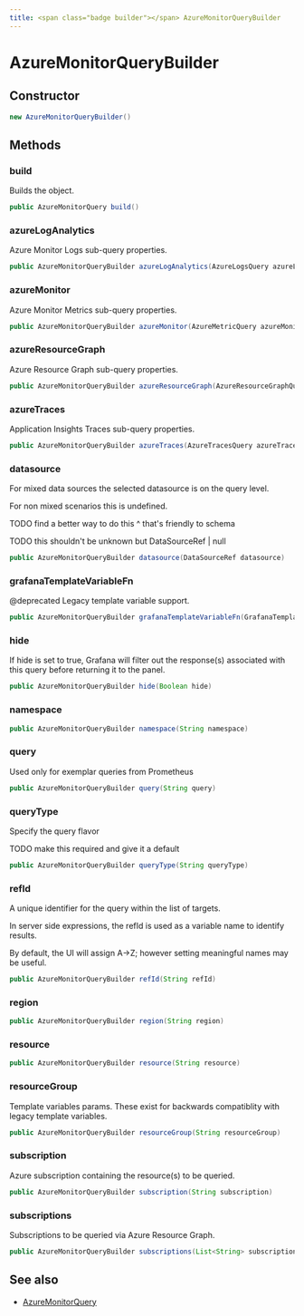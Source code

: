 ```yaml
---
title: <span class="badge builder"></span> AzureMonitorQueryBuilder
---
```

# <span class="badge builder"></span> AzureMonitorQueryBuilder

## Constructor

```java
new AzureMonitorQueryBuilder()
```
## Methods

### <span class="badge object-method"></span> build

Builds the object.

```java
public AzureMonitorQuery build()
```

### <span class="badge object-method"></span> azureLogAnalytics

Azure Monitor Logs sub-query properties.

```java
public AzureMonitorQueryBuilder azureLogAnalytics(AzureLogsQuery azureLogAnalytics)
```

### <span class="badge object-method"></span> azureMonitor

Azure Monitor Metrics sub-query properties.

```java
public AzureMonitorQueryBuilder azureMonitor(AzureMetricQuery azureMonitor)
```

### <span class="badge object-method"></span> azureResourceGraph

Azure Resource Graph sub-query properties.

```java
public AzureMonitorQueryBuilder azureResourceGraph(AzureResourceGraphQuery azureResourceGraph)
```

### <span class="badge object-method"></span> azureTraces

Application Insights Traces sub-query properties.

```java
public AzureMonitorQueryBuilder azureTraces(AzureTracesQuery azureTraces)
```

### <span class="badge object-method"></span> datasource

For mixed data sources the selected datasource is on the query level.

For non mixed scenarios this is undefined.

TODO find a better way to do this ^ that's friendly to schema

TODO this shouldn't be unknown but DataSourceRef | null

```java
public AzureMonitorQueryBuilder datasource(DataSourceRef datasource)
```

### <span class="badge object-method"></span> grafanaTemplateVariableFn

@deprecated Legacy template variable support.

```java
public AzureMonitorQueryBuilder grafanaTemplateVariableFn(GrafanaTemplateVariableQuery grafanaTemplateVariableFn)
```

### <span class="badge object-method"></span> hide

If hide is set to true, Grafana will filter out the response(s) associated with this query before returning it to the panel.

```java
public AzureMonitorQueryBuilder hide(Boolean hide)
```

### <span class="badge object-method"></span> namespace

```java
public AzureMonitorQueryBuilder namespace(String namespace)
```

### <span class="badge object-method"></span> query

Used only for exemplar queries from Prometheus

```java
public AzureMonitorQueryBuilder query(String query)
```

### <span class="badge object-method"></span> queryType

Specify the query flavor

TODO make this required and give it a default

```java
public AzureMonitorQueryBuilder queryType(String queryType)
```

### <span class="badge object-method"></span> refId

A unique identifier for the query within the list of targets.

In server side expressions, the refId is used as a variable name to identify results.

By default, the UI will assign A->Z; however setting meaningful names may be useful.

```java
public AzureMonitorQueryBuilder refId(String refId)
```

### <span class="badge object-method"></span> region

```java
public AzureMonitorQueryBuilder region(String region)
```

### <span class="badge object-method"></span> resource

```java
public AzureMonitorQueryBuilder resource(String resource)
```

### <span class="badge object-method"></span> resourceGroup

Template variables params. These exist for backwards compatiblity with legacy template variables.

```java
public AzureMonitorQueryBuilder resourceGroup(String resourceGroup)
```

### <span class="badge object-method"></span> subscription

Azure subscription containing the resource(s) to be queried.

```java
public AzureMonitorQueryBuilder subscription(String subscription)
```

### <span class="badge object-method"></span> subscriptions

Subscriptions to be queried via Azure Resource Graph.

```java
public AzureMonitorQueryBuilder subscriptions(List<String> subscriptions)
```

## See also

 * <span class="badge object-type-class"></span> [AzureMonitorQuery](./object-AzureMonitorQuery.md)
